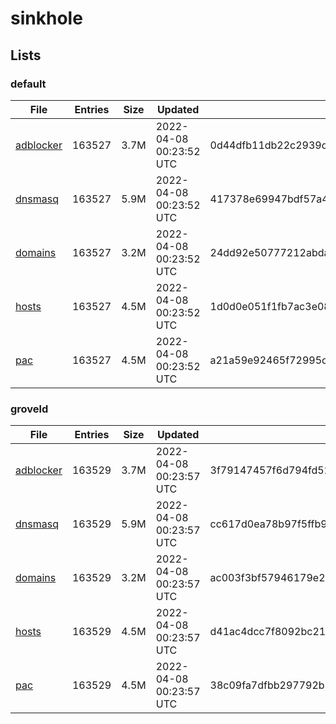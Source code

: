 # sinkhole

## Lists

### default

|File|Entries|Size|Updated|Hash|
|-|-|-|-|-|
|[adblocker](https://raw.githubusercontent.com/groveld/sinkhole/lists/default/adblocker.txt)|163527|3.7M|2022-04-08 00:23:52 UTC|0d44dfb11db22c2939dc316cc4652bd8b7bb20929f7d939a69f9a957dfa38131|
|[dnsmasq](https://raw.githubusercontent.com/groveld/sinkhole/lists/default/dnsmasq.txt)|163527|5.9M|2022-04-08 00:23:52 UTC|417378e69947bdf57a466e889d453611304b04a7d9c1faea611c76958d56b481|
|[domains](https://raw.githubusercontent.com/groveld/sinkhole/lists/default/domains.txt)|163527|3.2M|2022-04-08 00:23:52 UTC|24dd92e50777212abda26e14b1f6d834073ae93b395e78985eb9fc4f7395a827|
|[hosts](https://raw.githubusercontent.com/groveld/sinkhole/lists/default/hosts.txt)|163527|4.5M|2022-04-08 00:23:52 UTC|1d0d0e051f1fb7ac3e0863189aa72e27cac313eecc1e538e14a1cb254ab432f1|
|[pac](https://raw.githubusercontent.com/groveld/sinkhole/lists/default/pac.txt)|163527|4.5M|2022-04-08 00:23:52 UTC|a21a59e92465f72995de7aabc871ad67f17dcb6cd0118ec8d001f40807e2856a|

### groveld

|File|Entries|Size|Updated|Hash|
|-|-|-|-|-|
|[adblocker](https://raw.githubusercontent.com/groveld/sinkhole/lists/groveld/adblocker.txt)|163529|3.7M|2022-04-08 00:23:57 UTC|3f79147457f6d794fd526919244c648d5f939d896a43337952c8a0e65f7d6288|
|[dnsmasq](https://raw.githubusercontent.com/groveld/sinkhole/lists/groveld/dnsmasq.txt)|163529|5.9M|2022-04-08 00:23:57 UTC|cc617d0ea78b97f5ffb97cd0f256a76069bd0b326d7771d17b58e34ee47ec513|
|[domains](https://raw.githubusercontent.com/groveld/sinkhole/lists/groveld/domains.txt)|163529|3.2M|2022-04-08 00:23:57 UTC|ac003f3bf57946179e248200f1a28bd98a224f099120cfff057997834cff5e69|
|[hosts](https://raw.githubusercontent.com/groveld/sinkhole/lists/groveld/hosts.txt)|163529|4.5M|2022-04-08 00:23:57 UTC|d41ac4dcc7f8092bc2136a7d2aba32ba8df0971d96a009e68b7d0234aada38b3|
|[pac](https://raw.githubusercontent.com/groveld/sinkhole/lists/groveld/pac.txt)|163529|4.5M|2022-04-08 00:23:57 UTC|38c09fa7dfbb297792b51610e384ff7ace38686787bd3150e544fdcfc823a021|
